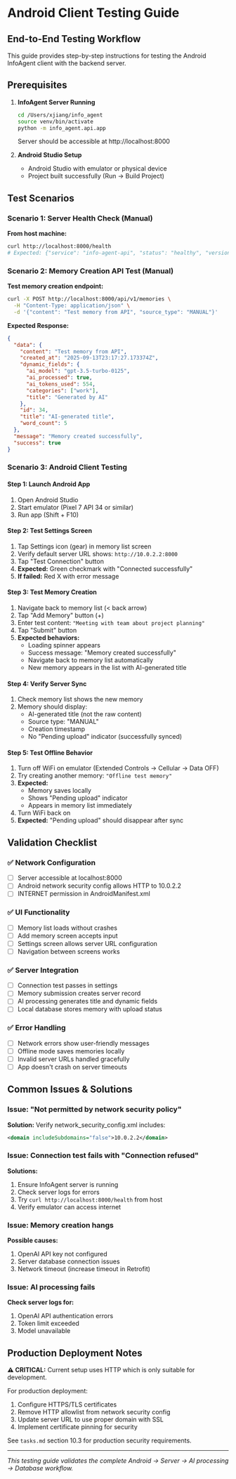 # Android Client Testing Guide

## End-to-End Testing Workflow

This guide provides step-by-step instructions for testing the Android InfoAgent client with the backend server.

## Prerequisites

1. **InfoAgent Server Running**
   ```bash
   cd /Users/xjiang/info_agent
   source venv/bin/activate
   python -m info_agent.api.app
   ```
   Server should be accessible at http://localhost:8000

2. **Android Studio Setup**
   - Android Studio with emulator or physical device
   - Project built successfully (Run → Build Project)

## Test Scenarios

### Scenario 1: Server Health Check (Manual)

**From host machine:**
```bash
curl http://localhost:8000/health
# Expected: {"service": "info-agent-api", "status": "healthy", "version": "0.1.0"}
```

### Scenario 2: Memory Creation API Test (Manual)

**Test memory creation endpoint:**
```bash
curl -X POST http://localhost:8000/api/v1/memories \
  -H "Content-Type: application/json" \
  -d '{"content": "Test memory from API", "source_type": "MANUAL"}'
```

**Expected Response:**
```json
{
  "data": {
    "content": "Test memory from API",
    "created_at": "2025-09-13T23:17:27.173374Z",
    "dynamic_fields": {
      "ai_model": "gpt-3.5-turbo-0125",
      "ai_processed": true,
      "ai_tokens_used": 554,
      "categories": ["work"],
      "title": "Generated by AI"
    },
    "id": 34,
    "title": "AI-generated title",
    "word_count": 5
  },
  "message": "Memory created successfully",
  "success": true
}
```

### Scenario 3: Android Client Testing

#### Step 1: Launch Android App
1. Open Android Studio
2. Start emulator (Pixel 7 API 34 or similar)
3. Run app (Shift + F10)

#### Step 2: Test Settings Screen
1. Tap Settings icon (gear) in memory list screen
2. Verify default server URL shows: `http://10.0.2.2:8000`
3. Tap "Test Connection" button
4. **Expected:** Green checkmark with "Connected successfully"
5. **If failed:** Red X with error message

#### Step 3: Test Memory Creation
1. Navigate back to memory list (< back arrow)
2. Tap "Add Memory" button (+)
3. Enter test content: `"Meeting with team about project planning"`
4. Tap "Submit" button
5. **Expected behaviors:**
   - Loading spinner appears
   - Success message: "Memory created successfully"
   - Navigate back to memory list automatically
   - New memory appears in the list with AI-generated title

#### Step 4: Verify Server Sync
1. Check memory list shows the new memory
2. Memory should display:
   - AI-generated title (not the raw content)
   - Source type: "MANUAL"
   - Creation timestamp
   - No "Pending upload" indicator (successfully synced)

#### Step 5: Test Offline Behavior
1. Turn off WiFi on emulator (Extended Controls → Cellular → Data OFF)
2. Try creating another memory: `"Offline test memory"`
3. **Expected:**
   - Memory saves locally
   - Shows "Pending upload" indicator
   - Appears in memory list immediately
4. Turn WiFi back on
5. **Expected:** "Pending upload" should disappear after sync

## Validation Checklist

### ✅ Network Configuration
- [ ] Server accessible at localhost:8000
- [ ] Android network security config allows HTTP to 10.0.2.2
- [ ] INTERNET permission in AndroidManifest.xml

### ✅ UI Functionality  
- [ ] Memory list loads without crashes
- [ ] Add memory screen accepts input
- [ ] Settings screen allows server URL configuration
- [ ] Navigation between screens works

### ✅ Server Integration
- [ ] Connection test passes in settings
- [ ] Memory submission creates server record
- [ ] AI processing generates title and dynamic fields
- [ ] Local database stores memory with upload status

### ✅ Error Handling
- [ ] Network errors show user-friendly messages
- [ ] Offline mode saves memories locally
- [ ] Invalid server URLs handled gracefully
- [ ] App doesn't crash on server timeouts

## Common Issues & Solutions

### Issue: "Not permitted by network security policy"
**Solution:** Verify network_security_config.xml includes:
```xml
<domain includeSubdomains="false">10.0.2.2</domain>
```

### Issue: Connection test fails with "Connection refused"
**Solutions:**
1. Ensure InfoAgent server is running
2. Check server logs for errors
3. Try `curl http://localhost:8000/health` from host
4. Verify emulator can access internet

### Issue: Memory creation hangs
**Possible causes:**
1. OpenAI API key not configured
2. Server database connection issues  
3. Network timeout (increase timeout in Retrofit)

### Issue: AI processing fails
**Check server logs for:**
1. OpenAI API authentication errors
2. Token limit exceeded
3. Model unavailable

## Production Deployment Notes

**⚠️ CRITICAL:** Current setup uses HTTP which is only suitable for development.

For production deployment:
1. Configure HTTPS/TLS certificates
2. Remove HTTP allowlist from network security config
3. Update server URL to use proper domain with SSL
4. Implement certificate pinning for security

See `tasks.md` section 10.3 for production security requirements.

---

*This testing guide validates the complete Android → Server → AI processing → Database workflow.*